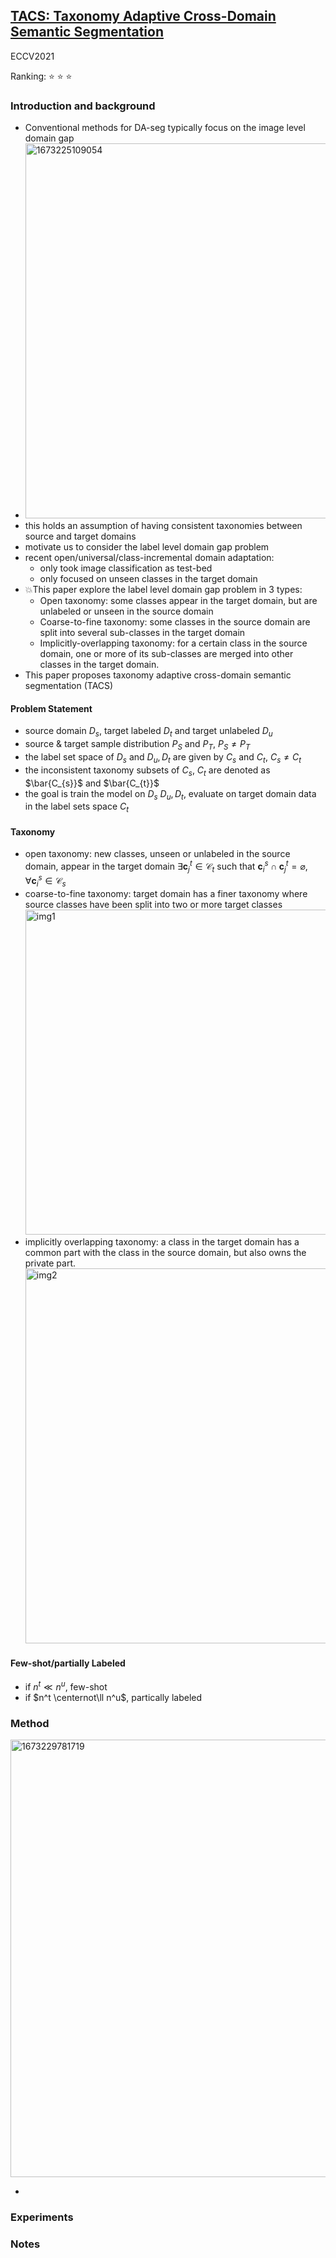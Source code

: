 ## [TACS: Taxonomy Adaptive Cross-Domain Semantic Segmentation](https://arxiv.org/abs/2109.04813)

ECCV2021

Ranking: :star: :star: :star:

### Introduction and background
- Conventional methods for DA-seg typically focus on the image level domain gap
- <img width="600" alt="1673225109054" src="https://user-images.githubusercontent.com/46414159/211227058-5d99fcef-2d58-404a-9755-de8a2c8c71a3.png">
- this holds an assumption of having consistent taxonomies between source and target domains
- motivate us to consider the label level domain gap problem
- recent open/universal/class-incremental domain adaptation:
  - only took image classification as test-bed
  - only focused on unseen classes in the target domain
- 💥This paper explore the label level domain gap problem in 3 types:
  - Open taxonomy: some classes appear in the target domain, but are unlabeled or unseen in the source domain
  - Coarse-to-fine taxonomy: some classes in the source domain are split into several sub-classes in the target domain
  - Implicitly-overlapping taxonomy: for a certain class in the source domain, one or more of its sub-classes are merged into other classes in the target domain.
-  This paper proposes taxonomy adaptive cross-domain semantic segmentation (TACS)

#### Problem Statement
- source domain $D_{s}$, target labeled $D_{t}$ and target unlabeled $D_{u}$ 
- source & target sample distribution $P_{S}$ and $P_{T}$, $P_{S} \neq P_{T}$
- the label set space of $D_{s}$ and ${D_{u}, D_{t}}$ are given by $C_{s}$ and $C_{t}$, $C_{s} \neq C_{t}$
- the inconsistent taxonomy subsets of $C_{s}$, $C_{t}$ are denoted as $\bar{C_{s}}$ and $\bar{C_{t}}$
- the goal is train the model on $D_{s}$ $D_{u}, D_{t}$, evaluate on target domain data in the label sets space $C_{t}$

#### Taxonomy
- open taxonomy: new classes, unseen or unlabeled in the source domain, appear in the target domain
  $\exists \mathbf{c}_j^t \in \mathcal{C}_t$ such that $\mathbf{c}_i^s \cap \mathbf{c}_j^t=\varnothing, \forall \mathbf{c}_i^s \in \mathcal{C}_s$
- coarse-to-fine taxonomy: target domain has a finer taxonomy where source classes have been split into two or more target classes   
  <img width="520" alt="img1" src="https://user-images.githubusercontent.com/46414159/211229841-70d8f31e-fd35-46de-bb68-8fcffcf2c971.png">
- implicitly overlapping taxonomy: a class in the target domain has a common part with the class in the source domain, but also owns the
private part.   
  <img width="600" alt="img2" src="https://user-images.githubusercontent.com/46414159/211230086-bd360e85-c23a-4192-92ce-6c53c11aca48.png">
#### Few-shot/partially Labeled
- if $n^t \ll n^u$, few-shot
- if $n^t \centernot\ll n^u$, partically labeled

### Method
<img width="700" alt="1673229781719" src="https://user-images.githubusercontent.com/46414159/211230850-96756066-cb7d-4ac5-9306-c1db8899b59e.png">

- 

### Experiments

### Notes

